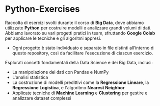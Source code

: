 # Python-Exercises

Raccolta di esercizi svolti durante il corso di **Big Data**, dove abbiamo utilizzato **Python** per costruire modelli e analizzare grandi volumi di dati.
Abbiamo lavorato su vari progetti pratici in team, sfruttando **Google Colab** per applicare le tecniche e gli algoritmi appresi. 
- Ogni progetto è stato individuato e separato in file distinti all'interno di questo repository, così da facilitare l'esecuzione di ciascun esercizio.

Esplorati concetti fondamentali della Data Science e dei Big Data, inclusi:
- La manipolazione dei dati con Pandas e NumPy
- L'analisi statistica
- La costruzione di modelli predittivi come la **Regressione Lineare**, la **Regressione Logistica**, e l'algoritmo **Nearest Neighbor**
- Applicate tecniche di **Machine Learning** e **Clustering** per gestire e analizzare dataset complessi
